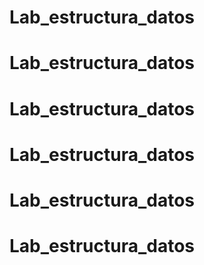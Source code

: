 # Lab_estructura_datos
# Lab_estructura_datos
# Lab_estructura_datos
# Lab_estructura_datos
# Lab_estructura_datos
# Lab_estructura_datos
